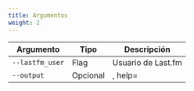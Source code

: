 ```yaml
---
title: Argumentos
weight: 2
---
```


| Argumento | Tipo | Descripción |
| --------- | ---- | ----------- |
| `--lastfm_user` | Flag | Usuario de Last.fm |
| `--output` | Opcional | , help= |